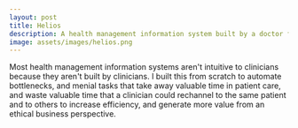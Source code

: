 ```yaml
---
layout: post
title: Helios
description: A health management information system built by a doctor for doctors and patients.
image: assets/images/helios.png
---
```

Most health management information systems aren't intuitive to clinicians because they aren't built by clinicians. I built this from scratch to automate bottlenecks, and menial tasks that take away valuable time in patient care, and waste valuable time that a clinician could rechannel to the same patient and to others to increase efficiency, and generate more value from an ethical business perspective.
